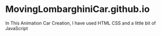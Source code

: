 # MovingLombarghiniCar.github.io
In This Animation Car Creation, I have used HTML CSS and a little bit of JavaScript
